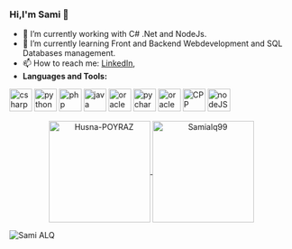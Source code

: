 ### Hi,I'm Sami 👋

- 🔭 I’m currently working with C# .Net and NodeJs.
- 🌱 I’m currently learning Front and Backend Webdevelopment and SQL Databases management.
- 📫 How to reach me: <a href = "https://www.linkedin.com/in/sami-alquraishi-082306209/">LinkedIn</a>,
- **Languages and Tools:**
 <p align="left">
 <img src="https://icongr.am/devicon/csharp-original.svg?size=128&color=currentColor" alt="csharp" width="40" height="40"/>
 <img src="https://icongr.am/devicon/python-original.svg?size=128&color=currentColor" alt="python" width="40" height="40"/>
 <img src="https://icongr.am/devicon/php-original.svg?size=128&color=currentColor" alt="php" width="40" height="40"/>
 <img src="https://icongr.am/devicon/java-original.svg?size=128&color=currentColor" alt="java" width="40" height="40"/>
 <img src="https://icongr.am/devicon/oracle-original.svg?size=128&color=currentColor" alt="oracle" width="40" height="40"/>  
 <img src="https://icongr.am/devicon/pycharm-original-wordmark.svg?size=128&color=currentColor" alt="pycharm" width="40" height="40"/>
 <img src="https://icongr.am/devicon/nodejs-original-wordmark.svg?size=128&color=currentColor" alt="oracle" width="40" height="40"/>
 <img src="https://icongr.am/devicon/cplusplus-original.svg?size=128&color=currentColor" alt="CPP" width="40" height="40"/>
<img src="https://icongr.am/devicon/javascript-original.svg?size=128&color=currentColor" alt="nodeJS" width="40" height="40"/>
	

</p>

<p align="center">
	<a href="https://github.com/Samialq99">
		  <img height="180em" align="center" src="https://github-readme-stats.vercel.app/api?username=Samialq99&show_icons=true&locale=en&theme=dark&include_all_commits=true&count_private=true" alt="Husna-POYRAZ"/>
		  <img height="180em" align="center" src="https://github-readme-stats.vercel.app/api/top-langs?username=Samialq99&show_icons=true&locale=en&layout=compact&langs_count=8&theme=dark" alt="Samialq99"/>
	</a>
</p>

<p align="left"> <img src="https://komarev.com/ghpvc/?username=Samialq99&label=Profile%20views&color=0e75b6&style=flat" alt="Sami ALQ" /> </p>
